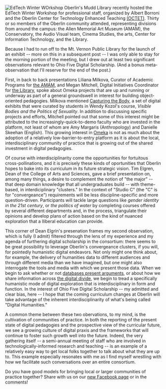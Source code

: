 ![EdTech Winter WOrkshop](http://digitalscholarship.ohio5.org/wp-content/uploads/2015/04/2016-01-13-10.51.24-resized.jpeg "EdTech Winter Workshop Crowd")
Oberlin's Mudd Library recently hosted the EdTech Winter Workshop for professional staff, organized by Albert Borroni and the Oberlin Center for Technology Enhanced Teaching [(OCTET)](https://octet.oberlin.edu/octet/). Thirty or so members of the Oberlin community attended, representing divisions from around the campus: the Allen Memorial Art Museum (AMAM), the Conservatory, the Audio Visual team, Cinema Studies, the arts, Center for Information Technology, and the Library.

Because I had to run off to the Mt. Vernon Public Library for the launch of an exhibit -- more on this in a subsequent post -- I was only able to stay for the morning portion of the meeting, but I drew out at least two significant observations relevant to Ohio Five Digital Scholarship. (And a bonus meta-observation that I'll reserve for the end of the post.)

First, in back to back presentations Liliana Milkova, Curator of Academic Programs for [the AMAM](http://www.oberlin.edu/amam/), and Megan Mitchell, Digital Initiatives Coordinator for [the Library](http://digitalcollections.oberlin.edu/), spoke about Omeka projects that are up and running or underway as part of a general groundswell in interest for building object-oriented pedagogies. Milkova mentioned [Capturing the Body](http://www.oberlinlibstaff.com/omeka_cast202/), a set of digital exhibits that were curated by students in Wendy Kozol's course, *Visible Bodies and the Politics of Sexuality*. In addition to discussing specific projects and efforts, Mitchell pointed out that some of this interest might be attributed to the increasingly-quick-to-demo faculty who are invested in the platform, not least of whom are Amy Margaris (Anthropology) and Danielle Skeehan (English). This growing interest in [Omeka](http://omeka.org/about/) is not as much about the adoption of a relatively low-barrier-to-entry platform as it is about the local, interdisciplinary community of practice that is growing out of the shared investment in digital pedagogies.

Of course with interdisciplinarity come the opportunities for fortuitous cross-pollinations, and it is precisely these kinds of oportunities that Oberlin hopes to bake into its curriculum in its future strategic vision. Tim Elgren, Dean of the College of Arts and Sciences, gave a brief presentation on, among many things, a desire to complement the notion of "the major" -- that deep domain knowledge that all undergraduates build -- with theme-based, in interdiciplinary "clusters." In the context of "Studio C" (the "C" is for "convergeance") requirements will be less discipline-specific and more question-driven. Participants will tackle large questions like *gender identity in the 21st century*, or *the politics of water* by completing courses offered by several different departments and, in the process, triangulate their opinions and develop plans of action based on the kind of nuanced exploration that a lliberal education can provide. 

This corner of Dean Elgrin's presenation frames my second observation, which is fully (I admit) filtered through the lens of my experience and my agenda of furthering digital scholarship in the consortium: there seems to be great possibility to leverage Oberlin's convergeance clusters, if you will, for pointedly humanistic digital endeavors. Not only might one think about, for example, the delivery of humanities data to different audiences and through different media than we have imagined, but one might also interrogate the tools and media with which we present those data. When we begin to ask whether or not [databases present arguments](http://dh101.humanities.ucla.edu/?page_id=37), or about how we share information across [the digital divide](http://www.digitalhumanities.org/dhq/vol/9/2/000208/000208.html), we begin to tread a specifically humanistic mode of digital exploration that is interdisciplinary in form and function. In the interest of Ohio Five Digital Scholarship -- my admitted and clear bias, here -- I hope that the coming curriculum changes at Oberlin will take advantage of the inherent interdisciplinarity of what's being called "Digital Humanities."

A common theme between these two obervations, to my mind, is the cultivation of communities of practice. In both the reporting of the present state of digital pedagogies and the prospective view of the curricular future, we see a growing culture of digital praxis and the frameworks that will continue to foster such growth well into the future. Indeed, the very gathering itself -- a semi-annual meeting of staff who are involved in technologically-informed research and teaching -- is an example of a relatively easy way to get local folks together to talk about what they are up to. This example especially resonates with me as I find myself wrestling with how we facilitate such conversations over an entire consortium.

Do you have good models for bringing local or larger communities of practice together? Share with us on our [new Facebook page](https://www.facebook.com/ohiofiveDS/) or in the comments! 
